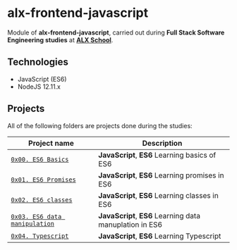 # alx-frontend-javascript

Module of **alx-frontend-javascript**, carried out during **Full Stack Software Engineering studies** at **[ALX School](https://www.alxafrica.com)**.

## Technologies

* JavaScript (ES6)
* NodeJS 12.11.x

## Projects

All of the following folders are projects done during the studies:

| Project name | Description |
| ------------ | ----------- |
| [`0x00. ES6 Basics`](https://github.com/nazrawimedhin/alx-frontend-javascript/tree/master/0x00-ES6_basic) | **JavaScript**, **ES6** Learning basics of ES6|
| [`0x01. ES6 Promises`](https://github.com/nazrawimedhin/alx-frontend-javascript/tree/master/0x01-ES6_promise) | **JavaScript**, **ES6** Learning promises in ES6|
| [`0x02. ES6 classes`](https://github.com/nazrawimedhin/alx-frontend-javascript/tree/master/0x02-ES6_classes) | **JavaScript**, **ES6** Learning classes in ES6|
| [`0x03. ES6 data manipulation`](https://github.com/nazrawimedhin/alx-frontend-javascript/tree/master/0x03-ES6_data_manipulation) | **JavaScript**, **ES6** Learning data manuplation in ES6|
| [`0x04. Typescript`](https://github.com/nazrawimedhin/alx-frontend-javascript/tree/master/0x04-TypeScript) | **JavaScript**, **ES6** Learning Typescript|

